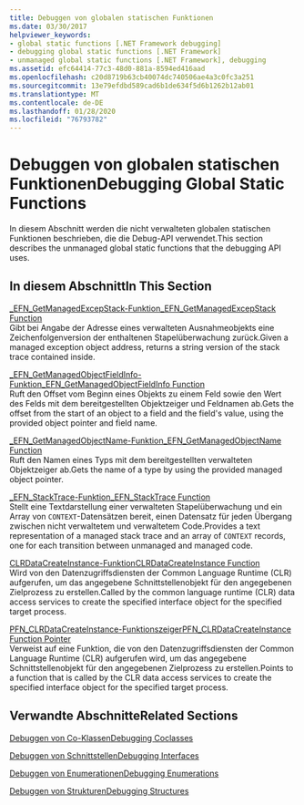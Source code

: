 ```yaml
---
title: Debuggen von globalen statischen Funktionen
ms.date: 03/30/2017
helpviewer_keywords:
- global static functions [.NET Framework debugging]
- debugging global static functions [.NET Framework]
- unmanaged global static functions [.NET Framework], debugging
ms.assetid: efc64414-77c3-48d0-881a-8594ed416aad
ms.openlocfilehash: c20d8719b63cb40074dc740506ae4a3c0fc3a251
ms.sourcegitcommit: 13e79efdbd589cad6b1de634f5d6b1262b12ab01
ms.translationtype: MT
ms.contentlocale: de-DE
ms.lasthandoff: 01/28/2020
ms.locfileid: "76793782"
---
```

# <a name="debugging-global-static-functions"></a><span data-ttu-id="c8233-102">Debuggen von globalen statischen Funktionen</span><span class="sxs-lookup"><span data-stu-id="c8233-102">Debugging Global Static Functions</span></span>
<span data-ttu-id="c8233-103">In diesem Abschnitt werden die nicht verwalteten globalen statischen Funktionen beschrieben, die die Debug-API verwendet.</span><span class="sxs-lookup"><span data-stu-id="c8233-103">This section describes the unmanaged global static functions that the debugging API uses.</span></span>  
  
## <a name="in-this-section"></a><span data-ttu-id="c8233-104">In diesem Abschnitt</span><span class="sxs-lookup"><span data-stu-id="c8233-104">In This Section</span></span>  
 [<span data-ttu-id="c8233-105">_EFN_GetManagedExcepStack-Funktion</span><span class="sxs-lookup"><span data-stu-id="c8233-105">_EFN_GetManagedExcepStack Function</span></span>](efn-getmanagedexcepstack-function.md)  
 <span data-ttu-id="c8233-106">Gibt bei Angabe der Adresse eines verwalteten Ausnahmeobjekts eine Zeichenfolgenversion der enthaltenen Stapelüberwachung zurück.</span><span class="sxs-lookup"><span data-stu-id="c8233-106">Given a managed exception object address, returns a string version of the stack trace contained inside.</span></span>  
  
 [<span data-ttu-id="c8233-107">_EFN_GetManagedObjectFieldInfo-Funktion</span><span class="sxs-lookup"><span data-stu-id="c8233-107">_EFN_GetManagedObjectFieldInfo Function</span></span>](efn-getmanagedobjectfieldinfo-function.md)  
 <span data-ttu-id="c8233-108">Ruft den Offset vom Beginn eines Objekts zu einem Feld sowie den Wert des Felds mit dem bereitgestellten Objektzeiger und Feldnamen ab.</span><span class="sxs-lookup"><span data-stu-id="c8233-108">Gets the offset from the start of an object to a field and the field's value, using the provided object pointer and field name.</span></span>  
  
 [<span data-ttu-id="c8233-109">_EFN_GetManagedObjectName-Funktion</span><span class="sxs-lookup"><span data-stu-id="c8233-109">_EFN_GetManagedObjectName Function</span></span>](efn-getmanagedobjectname-function.md)  
 <span data-ttu-id="c8233-110">Ruft den Namen eines Typs mit dem bereitgestellten verwalteten Objektzeiger ab.</span><span class="sxs-lookup"><span data-stu-id="c8233-110">Gets the name of a type by using the provided managed object pointer.</span></span>  
  
 [<span data-ttu-id="c8233-111">_EFN_StackTrace-Funktion</span><span class="sxs-lookup"><span data-stu-id="c8233-111">_EFN_StackTrace Function</span></span>](efn-stacktrace-function.md)  
 <span data-ttu-id="c8233-112">Stellt eine Textdarstellung einer verwalteten Stapelüberwachung und ein Array von `CONTEXT`-Datensätzen bereit, einen Datensatz für jeden Übergang zwischen nicht verwaltetem und verwaltetem Code.</span><span class="sxs-lookup"><span data-stu-id="c8233-112">Provides a text representation of a managed stack trace and an array of `CONTEXT` records, one for each transition between unmanaged and managed code.</span></span>  
  
 [<span data-ttu-id="c8233-113">CLRDataCreateInstance-Funktion</span><span class="sxs-lookup"><span data-stu-id="c8233-113">CLRDataCreateInstance Function</span></span>](clrdatacreateinstance-function.md)  
 <span data-ttu-id="c8233-114">Wird von den Datenzugriffsdiensten der Common Language Runtime (CLR) aufgerufen, um das angegebene Schnittstellenobjekt für den angegebenen Zielprozess zu erstellen.</span><span class="sxs-lookup"><span data-stu-id="c8233-114">Called by the common language runtime (CLR) data access services to create the specified interface object for the specified target process.</span></span>  
  
 [<span data-ttu-id="c8233-115">PFN_CLRDataCreateInstance-Funktionszeiger</span><span class="sxs-lookup"><span data-stu-id="c8233-115">PFN_CLRDataCreateInstance Function Pointer</span></span>](pfn-clrdatacreateinstance-function-pointer.md)  
 <span data-ttu-id="c8233-116">Verweist auf eine Funktion, die von den Datenzugriffsdiensten der Common Language Runtime (CLR) aufgerufen wird, um das angegebene Schnittstellenobjekt für den angegebenen Zielprozess zu erstellen.</span><span class="sxs-lookup"><span data-stu-id="c8233-116">Points to a function that is called by the CLR data access services to create the specified interface object for the specified target process.</span></span>  
  
## <a name="related-sections"></a><span data-ttu-id="c8233-117">Verwandte Abschnitte</span><span class="sxs-lookup"><span data-stu-id="c8233-117">Related Sections</span></span>  
 [<span data-ttu-id="c8233-118">Debuggen von Co-Klassen</span><span class="sxs-lookup"><span data-stu-id="c8233-118">Debugging Coclasses</span></span>](debugging-coclasses.md)  
  
 [<span data-ttu-id="c8233-119">Debuggen von Schnittstellen</span><span class="sxs-lookup"><span data-stu-id="c8233-119">Debugging Interfaces</span></span>](debugging-interfaces.md)  
  
 [<span data-ttu-id="c8233-120">Debuggen von Enumerationen</span><span class="sxs-lookup"><span data-stu-id="c8233-120">Debugging Enumerations</span></span>](debugging-enumerations.md)  
  
 [<span data-ttu-id="c8233-121">Debuggen von Strukturen</span><span class="sxs-lookup"><span data-stu-id="c8233-121">Debugging Structures</span></span>](debugging-structures.md)
